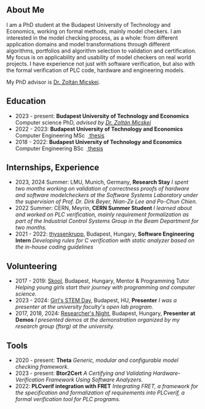 ## <i class="fas fa-user fa-fw"></i> About Me
I am a PhD student at the Budapest University of Technology and Economics, working on formal methods, mainly model checkers. I am interested in the model checking process, as a whole: from different application domains and model transformations through different algorithms, portfolios and algorithm selection to validation and certification. My focus is on applicability and usability of model checkers on real world projects. I have experience not just with software verification, but also with the formal verification of PLC code, hardware and engineering models.

My PhD advisor is [Dr. Zoltán Micskei](http://mit.bme.hu/~micskeiz/).

## <i class="fas fa-graduation-cap fa-fw"></i> Education
- 2023 - present: **Budapest University of Technology and Economics**
  Computer science PhD, _advised by [Dr. Zoltán Micskei](http://mit.bme.hu/~micskeiz/)_
- 2022 - 2023: **Budapest University of Technology and Economics**
  Computer Engineering MSc &nbsp;[<i class="fas fa-file-alt"></i>&nbsp;thesis]([publications/msc-thesis.pdf](https://ftsrg.mit.bme.hu/theta/publications/adamzsMsc2023.pdf))
- 2018 - 2022: **Budapest University of Technology and Economics**
  Computer Engineering BSc &nbsp;[<i class="fas fa-file-alt"></i>&nbsp;thesis]([publications/msc-thesis.pdf](https://ftsrg.mit.bme.hu/theta/publications/adamzsBsc2021.pdf))


## <i class="fas fa-globe fa-fw"></i> Internships, Experience

- 2023, 2024 Summer: LMU, Munich, Germany, **Research Stay**
  _I spent two months working on validation of correctness proofs of hardware and software modelcheckers at the Software Systems Laboratory under the supervision of Prof. Dr. Dirk Beyer, Nian-Ze Lee and Po-Chun Chien._
- 2022 Summer: CERN, Meyrin, **CERN Summer Student**
  _I learned about and worked on PLC verification, mainly requirement formalization as part of the Industrial Control Systems Group in the Beam Department for two months._
- 2021 - 2022: [thyssenkrupp](https://www.thyssenkrupp.hu/hu/), Budapest, Hungary, **Software Engineering Intern**
  _Developing rules for C verification with static analyzer based on the in-house coding guidelines_

## <i class="fas fa-handshake fa-fw"></i> Volunteering

- 2017 - 2019: [Skool](https://skool.org.hu/), Budapest, Hungary, Mentor & Programming Tutor
  _Helping young girls start their journey with programming and computer science._
- 2023 - 2024: [Girl's STEM Day](https://lanyoknapja.hu/), Budapest, HU, **Presenter**
_I was a presenter at the university faculty's open lab program._
- 2017, 2018, 2024: [Researcher's Night](https://www.kutatokejszakaja.hu/), Budapest, Hungary, **Presenter at Demos**
_I presented demos at the demonstration organized by my research group (ftsrg) at the university._

## <i class="fas fa-desktop fa-fw"></i> Tools
- 2020 - present: **Theta** [<i class="fab fa-github"></i>](https://github.com/ftsrg/theta)
  _Generic, modular and configurable model checking framework._
- 2023 - present: **Btor2Cert** [<i class="fab fa-gitlab"></i>](https://gitlab.com/sosy-lab/software/btor2-cert)
  _A Certifying and Validating Hardware-Verification Framework Using Software Analyzers._
- 2022: **PLCverif integration with FRET** [<i class="fab fa-gitlab"></i>](https://gitlab.com/plcverif-oss/cern.plcverif)
  _Integrating FRET, a framework for the specification and formalization of requirements into PLCverif, a formal verification tool for PLC programs._

<!-- ## <i class="fas fa-file-alt fa-fw"></i> Selected Publications -->
